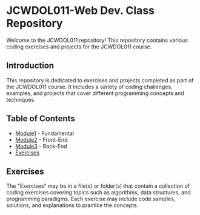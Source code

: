 # JCWDOL011-Web Dev. Class Repository

Welcome to the JCWDOL011 repository! This repository contains various coding exercises and projects for the JCWDOL011 course.

## Introduction

This repository is dedicated to exercises and projects completed as part of the JCWDOL011 course. It includes a variety of coding challenges, examples, and projects that cover different programming concepts and techniques.

## Table of Contents

- [Module1](Module01) - Fundamental
- [Module2](Module01) - Front-End
- [Module3](Module01) - Back-End
- [Exercises](#exercises)

## Exercises

The "Exercises" may be in a file(s) or folder(s) that contain a collection of coding exercises covering topics such as algorithms, data structures, and programming paradigms. Each exercise may include code samples, solutions, and explanations to practice the concepts.
